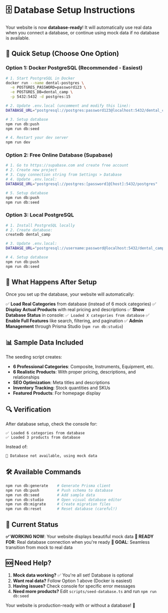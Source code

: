 # 🗄️ Database Setup Instructions

Your website is now **database-ready**! It will automatically use real data when you connect a database, or continue using mock data if no database is available.

## 🚀 Quick Setup (Choose One Option)

### Option 1: Docker PostgreSQL (Recommended - Easiest)

```bash
# 1. Start PostgreSQL in Docker
docker run --name dental-postgres \
  -e POSTGRES_PASSWORD=password123 \
  -e POSTGRES_DB=dental_camp \
  -p 5432:5432 -d postgres:15

# 2. Update .env.local (uncomment and modify this line):
DATABASE_URL="postgresql://postgres:password123@localhost:5432/dental_camp"

# 3. Setup database
npm run db:push
npm run db:seed

# 4. Restart your dev server
npm run dev
```

### Option 2: Free Online Database (Supabase)

```bash
# 1. Go to https://supabase.com and create free account
# 2. Create new project
# 3. Copy connection string from Settings > Database
# 4. Update .env.local:
DATABASE_URL="postgresql://postgres:[password]@[host]:5432/postgres"

# 5. Setup database
npm run db:push
npm run db:seed
```

### Option 3: Local PostgreSQL

```bash
# 1. Install PostgreSQL locally
# 2. Create database:
createdb dental_camp

# 3. Update .env.local:
DATABASE_URL="postgresql://username:password@localhost:5432/dental_camp"

# 4. Setup database
npm run db:push
npm run db:seed
```

## 🎯 What Happens After Setup

Once you set up the database, your website will automatically:

✅ **Load Real Categories** from database (instead of 6 mock categories)
✅ **Display Actual Products** with real pricing and descriptions
✅ **Show Database Status** in console: `✅ Loaded X categories from database`
✅ **Enable Full Features** like search, filtering, and pagination
✅ **Admin Management** through Prisma Studio (`npm run db:studio`)

## 📊 Sample Data Included

The seeding script creates:
- **6 Professional Categories**: Composite, Instruments, Equipment, etc.
- **6 Realistic Products**: With proper pricing, descriptions, and relationships
- **SEO Optimization**: Meta titles and descriptions
- **Inventory Tracking**: Stock quantities and SKUs
- **Featured Products**: For homepage display

## 🔍 Verification

After database setup, check the console for:
```
✅ Loaded 6 categories from database
✅ Loaded 3 products from database
```

Instead of:
```
🔄 Database not available, using mock data
```

## 🛠️ Available Commands

```bash
npm run db:generate    # Generate Prisma client
npm run db:push        # Push schema to database
npm run db:seed        # Add sample data
npm run db:studio      # Open visual database editor
npm run db:migrate     # Create migration files
npm run db:reset       # Reset database (careful!)
```

## 🎨 Current Status

**✅ WORKING NOW**: Your website displays beautiful mock data
**🔄 READY FOR**: Real database connection when you're ready
**🎯 GOAL**: Seamless transition from mock to real data

## 🆘 Need Help?

1. **Mock data working?** ✅ You're all set! Database is optional
2. **Want real data?** Follow Option 1 above (Docker is easiest)
3. **Having issues?** Check console for specific error messages
4. **Need more products?** Edit `scripts/seed-database.ts` and run `npm run db:seed`

Your website is production-ready with or without a database! 🚀
